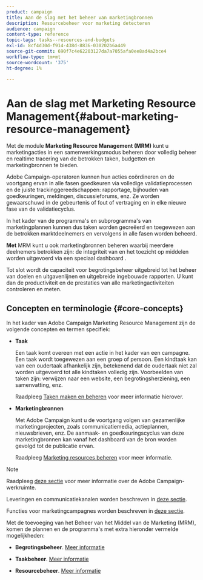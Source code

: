 ```yaml
---
product: campaign
title: Aan de slag met het beheer van marketingbronnen
description: Resourcebeheer voor marketing detecteren
audience: campaign
content-type: reference
topic-tags: tasks--resources-and-budgets
exl-id: 8cf4d30d-f914-438d-8836-030202b6a449
source-git-commit: 690f7c4e62203127da7a7055afa0ee8ad4a2bce4
workflow-type: tm+mt
source-wordcount: '375'
ht-degree: 1%

---
```


# Aan de slag met Marketing Resource Management{#about-marketing-resource-management}

Met de module **Marketing Resource Management (MRM)** kunt u marketingacties in een samenwerkingsmodus beheren door volledig beheer en realtime tracering van de betrokken taken, budgetten en marketingbronnen te bieden.

Adobe Campaign-operatoren kunnen hun acties coördineren en de voortgang ervan in alle fasen goedkeuren via volledige validatieprocessen en de juiste trackinggereedschappen: rapportage, bijhouden van goedkeuringen, meldingen, discussieforums, enz. Ze worden gewaarschuwd in de gebeurtenis of fout of vertraging en in elke nieuwe fase van de validatiecyclus.

In het kader van de programma&#39;s en subprogramma&#39;s van marketingplannen kunnen dus taken worden gecreëerd en toegewezen aan de betrokken marktdeelnemers en vervolgens in alle fasen worden beheerd.

**Met** MRM kunt u ook marketingbronnen beheren waarbij meerdere deelnemers betrokken zijn: de integriteit van en het toezicht op middelen worden uitgevoerd via een speciaal dashboard .

Tot slot wordt de capaciteit voor begrotingsbeheer uitgebreid tot het beheer van doelen en uitgavenlijnen en uitgebreide ingebouwde rapporten. U kunt dan de productiviteit en de prestaties van alle marketingactiviteiten controleren en meten.

## Concepten en terminologie {#core-concepts}

In het kader van Adobe Campaign Marketing Resource Management zijn de volgende concepten en termen specifiek:

* **Taak**

   Een taak komt overeen met een actie in het kader van een campagne. Een taak wordt toegewezen aan een groep of persoon. Een kindtaak kan van een oudertaak afhankelijk zijn, betekenend dat de oudertaak niet zal worden uitgevoerd tot alle kindtaken volledig zijn. Voorbeelden van taken zijn: verwijzen naar een website, een begrotingsherziening, een samenvatting, enz.

   Raadpleeg [Taken maken en beheren](../../mrm/using/creating-and-managing-tasks.md) voor meer informatie hierover.

* **Marketingbronnen**

   Met Adobe Campaign kunt u de voortgang volgen van gezamenlijke marketingprojecten, zoals communicatiemedia, actieplannen, nieuwsbrieven, enz. De aanmaak- en goedkeuringscyclus van deze marketingbronnen kan vanaf het dashboard van de bron worden gevolgd tot de publicatie ervan.

   Raadpleeg [Marketing resources beheren](../../mrm/using/managing-marketing-resources.md) voor meer informatie.

>[!NOTE]
>
>Raadpleeg [deze sectie](../../platform/using/adobe-campaign-workspace.md) voor meer informatie over de Adobe Campaign-werkruimte.
>  
>Leveringen en communicatiekanalen worden beschreven in [deze sectie](../../delivery/using/steps-about-delivery-creation-steps.md).
>
>Functies voor marketingcampagnes worden beschreven in [deze sectie](../../campaign/using/accessing-marketing-campaigns.md).

Met de toevoeging van het Beheer van het Middel van de Marketing (MRM), komen de plannen en de programma&#39;s met extra hieronder vermelde mogelijkheden:

* **Begrotingsbeheer**. [Meer informatie](../../mrm/using/controlling-costs.md)

* **Taakbeheer**. [Meer informatie](../../mrm/using/creating-and-managing-tasks.md)

* **Resourcebeheer**. [Meer informatie](../../mrm/using/managing-marketing-resources.md)
